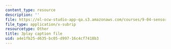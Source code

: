 ```yaml
---
content_type: resource
description: ''
file: https://ol-ocw-studio-app-qa.s3.amazonaws.com/courses/9-04-sensory-systems-fall-2013/a4e1fb25d635bc05d99716c4cf7418b3_9fL2zRnkDdQ.srt
file_type: application/x-subrip
resourcetype: Other
title: 3play caption file
uid: a4e1fb25-d635-bc05-d997-16c4cf7418b3
---
```

